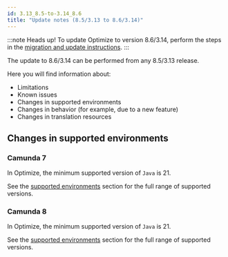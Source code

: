 ```yaml
---
id: 3.13_8.5-to-3.14_8.6
title: "Update notes (8.5/3.13 to 8.6/3.14)"
---
```


:::note Heads up!
To update Optimize to version 8.6/3.14, perform the steps in the [migration and update instructions](./instructions.md).
:::

The update to 8.6/3.14 can be performed from any 8.5/3.13 release.

Here you will find information about:

- Limitations
- Known issues
- Changes in supported environments
- Changes in behavior (for example, due to a new feature)
- Changes in translation resources

## Changes in supported environments

### Camunda 7

In Optimize, the minimum supported version of `Java` is 21.

See the [supported environments]($docs$/reference/supported-environments/#camunda-platform-7--optimize-version-matrix) section for the full range of supported versions.

### Camunda 8

In Optimize, the minimum supported version of `Java` is 21.

See the [supported environments]($docs$/reference/supported-environments/#camunda-platform-7--optimize-version-matrix) section for the full range of supported versions.
